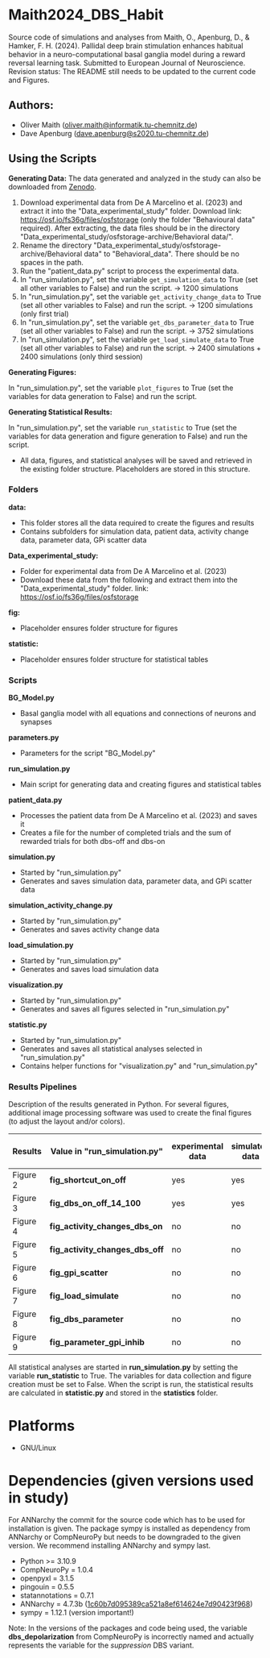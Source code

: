 # Maith2024_DBS_Habit
Source code of simulations and analyses from Maith, O., Apenburg, D., & Hamker, F. H. (2024). Pallidal deep brain stimulation enhances habitual behavior in a neuro-computational basal ganglia model during a reward reversal learning task. Submitted to European Journal of Neuroscience.
Revision status: The README still needs to be updated to the current code and Figures.

## Authors:

* Oliver Maith (oliver.maith@informatik.tu-chemnitz.de)
* Dave Apenburg (dave.apenburg@s2020.tu-chemnitz.de)

## Using the Scripts

**Generating Data:**
The data generated and analyzed in the study can also be downloaded from [Zenodo](https://doi.org/10.5281/zenodo.12819011).

1. Download experimental data from De A Marcelino et al. (2023) and extract it into the "Data_experimental_study" folder. Download link: https://osf.io/fs36g/files/osfstorage (only the folder "Behavioural data" required). After extracting, the data files should be in the directory "Data_experimental_study/osfstorage-archive/Behavioral data/".
2. Rename the directory "Data_experimental_study/osfstorage-archive/Behavioral data" to "Behavioral_data". There should be no spaces in the path.
3. Run the "patient_data.py" script to process the experimental data.
4. In "run_simulation.py", set the variable `get_simulation_data` to True (set all other variables to False) and run the script. -> 1200 simulations
5. In "run_simulation.py", set the variable `get_activity_change_data` to True (set all other variables to False) and run the script. -> 1200 simulations (only first trial)
6. In "run_simulation.py", set the variable `get_dbs_parameter_data` to True (set all other variables to False) and run the script. -> 3752 simulations
7. In "run_simulation.py", set the variable `get_load_simulate_data` to True (set all other variables to False) and run the script. -> 2400 simulations + 2400 simulations (only third session)

**Generating Figures:**

In "run_simulation.py", set the variable `plot_figures` to True (set the variables for data generation to False) and run the script.

**Generating Statistical Results:**

In "run_simulation.py", set the variable `run_statistic` to True (set the variables for data generation and figure generation to False) and run the script.

  - All data, figures, and statistical analyses will be saved and retrieved in the existing folder structure. Placeholders are stored in this structure.

### Folders
**data:**
  - This folder stores all the data required to create the figures and results
  - Contains subfolders for simulation data, patient data, activity change data, parameter data, GPi scatter data

**Data_experimental_study:**
  - Folder for experimental data from De A Marcelino et al. (2023)
  - Download these data from the following and extract them into the "Data_experimental_study" folder. link: https://osf.io/fs36g/files/osfstorage

**fig:**
  - Placeholder ensures folder structure for figures

**statistic:**
  - Placeholder ensures folder structure for statistical tables

### Scripts

**BG_Model.py**
  - Basal ganglia model with all equations and connections of neurons and synapses

**parameters.py**
  - Parameters for the script "BG_Model.py"

**run_simulation.py**
  - Main script for generating data and creating figures and statistical tables

**patient_data.py**
  - Processes the patient data from De A Marcelino et al. (2023) and saves it
  - Creates a file for the number of completed trials and the sum of rewarded trials for both dbs-off and dbs-on

**simulation.py**
  - Started by "run_simulation.py"
  - Generates and saves simulation data, parameter data, and GPi scatter data

**simulation_activity_change.py**
  - Started by "run_simulation.py"
  - Generates and saves activity change data

**load_simulation.py**
  - Started by "run_simulation.py"
  - Generates and saves load simulation data

**visualization.py**
  - Started by "run_simulation.py"
  - Generates and saves all figures selected in "run_simulation.py"

**statistic.py**
  - Started by "run_simulation.py"
  - Generates and saves all statistical analyses selected in "run_simulation.py"
  - Contains helper functions for "visualization.py" and "run_simulation.py"


### Results Pipelines

Description of the results generated in Python. For several figures, additional image processing software was used to create the final figures (to adjust the layout and/or colors).

| Results        | Value in "run_simulation.py" | experimental data | simulated data | activity change data | parameter data | gpi scatter data | load simulation data | data script                       |
|----------------|------------------------------|-------------------|----------------|----------------------|----------------|------------------|---------------------|-----------------------------------|
| Figure 2       | **fig_shortcut_on_off**      | yes               | yes            | no                   | no             | no               | no                  | **simulation.py**                 |
| Figure 3       | **fig_dbs_on_off_14_100**    | yes               | yes            | no                   | no             | no               | no                  | **simulation.py**                 |
| Figure 4       | **fig_activity_changes_dbs_on** | no               | no             | yes                  | no             | no               | no                  | **simulation_activity_change.py** |
| Figure 5       | **fig_activity_changes_dbs_off** | no               | no             | yes                  | no             | no               | no                  | **simulation_activity_change.py** |
| Figure 6       | **fig_gpi_scatter**          | no                | no             | no                   | yes            | yes              | no                  | **simulation.py**                 |
| Figure 7       | **fig_load_simulate**        | no                | no             | no                   | no             | no               | yes                 | **load_simulation.py**            |
| Figure 8       | **fig_dbs_parameter**        | no                | no             | no                   | yes            | no               | no                  | **simulation.py**                 |
| Figure 9       | **fig_parameter_gpi_inhib**  | no                | no             | no                   | yes            | yes              | no                  | **simulation.py**                 |

All statistical analyses are started in **run_simulation.py** by setting the variable **run_statistic** to True. The variables for data collection and figure creation must be set to False. When the script is run, the statistical results are calculated in **statistic.py** and stored in the **statistics** folder.

# Platforms

* GNU/Linux

# Dependencies (given versions used in study)
For ANNarchy the commit for the source code which has to be used for installation is given. The package sympy is installed as dependency from ANNarchy or CompNeuroPy but needs to be downgraded to the given version. We recommend installing ANNarchy and sympy last.

* Python >= 3.10.9
* CompNeuroPy = 1.0.4
* openpyxl = 3.1.5
* pingouin = 0.5.5
* statannotations = 0.7.1
* ANNarchy = 4.7.3b ([1c60b7d095389ca521a8ef614624e7d90423f968](https://github.com/ANNarchy/ANNarchy/commit/1c60b7d095389ca521a8ef614624e7d90423f968))
* sympy = 1.12.1 (version important!)

Note: In the versions of the packages and code being used, the variable **dbs_depolarization** from CompNeuroPy is incorrectly named and actually represents the variable for the *suppression* DBS variant.
